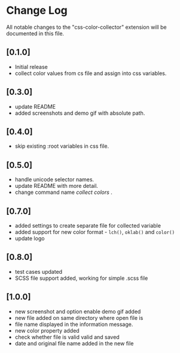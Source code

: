 # Change Log

All notable changes to the "css-color-collector" extension will be documented in this file.

## [0.1.0]

- Initial release
- collect color values from cs file and assign into css variables.

## [0.3.0]

- update README
- added screenshots and demo gif with absolute path.

## [0.4.0]

- skip existing :root variables in css file.

## [0.5.0]

- handle unicode selector names.
- update README with more detail.
- change command name _collect colors_ .

## [0.7.0]

- added settings to create separate file for collected variable
- added support for new color format - `lch()`, `oklab()` and `color()`
- update logo

## [0.8.0]

- test cases updated
- SCSS file support added, working for simple .scss file

## [1.0.0]

- new screenshot and option enable demo gif added
- new file added on same directory where open file is
- file name displayed in the information message.
- new color property added
- check whether file is valid valid and saved
- date and original file name added in the new file
